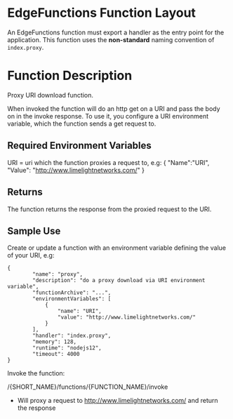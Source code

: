 # EdgeFunctions Function Layout

An EdgeFunctions function must export a handler as the entry point for the application.  This function uses the **non-standard** naming convention of `index.proxy`.

# Function Description

Proxy URI download function.

When invoked the function will do an http get on a URI and pass the body on in the invoke response.
To use it, you configure a URI environment variable, which the function sends a get request to.


## Required Environment Variables

URI = uri which the function proxies a request to, e.g:
{
    "Name":"URI",
    "Value": "http://www.limelightnetworks.com/"
}

## Returns

The function returns the response from the proxied request to the URI.

## Sample Use

Create or update a function with an environment variable defining the value of your URI,
e.g:

```
{
        "name": "proxy",
        "description": "do a proxy download via URI environment variable",
        "functionArchive": "...",
        "environmentVariables": [
            {
                "name": "URI",
                "value": "http://www.limelightnetworks.com/"
            }
        ],
        "handler": "index.proxy",
        "memory": 128,
        "runtime": "nodejs12",
        "timeout": 4000
}
```

Invoke the function:

/{SHORT_NAME}/functions/{FUNCTION_NAME}/invoke 

*  Will proxy a request to http://www.limelightnetworks.com/ and return the response
